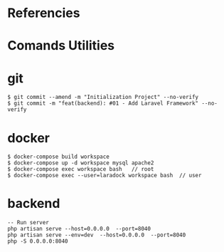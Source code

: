 # Referencies

# Comands Utilities
  # git
    $ git commit --amend -m "Initialization Project" --no-verify
    $ git commit -m "feat(backend): #01 - Add Laravel Framework" --no-verify

  # docker
    $ docker-compose build workspace
    $ docker-compose up -d workspace mysql apache2 
    $ docker-compose exec workspace bash   // root
    $ docker-compose exec --user=laradock workspace bash  // user

  # backend
    -- Run server
    php artisan serve --host=0.0.0.0  --port=8040
    php artisan serve --env=dev  --host=0.0.0.0  --port=8040
    php -S 0.0.0.0:8040 
